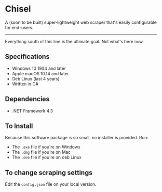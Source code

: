 # Chisel
A (soon to be built) super-lightweight web scraper that's easily configurable for end-users.

---
Everything south of this line is the ultimate goal. Not what's here now.

## Specifications

- Windows 10 1904 and later
- Apple macOS 10.14 and later
- Deb Linux (last 4 years)
- Written in C#

## Dependencies

- .NET Framework 4.3

## To Install

Because this software package is so small, no installer is provided. Run:

- The `.exe` file if you're on Windows
- The `.dmg` file if you're on Mac
- The `.deb` file if you're on deb Linux

## To change scraping settings

Edit the `config.json` file on your local version.
